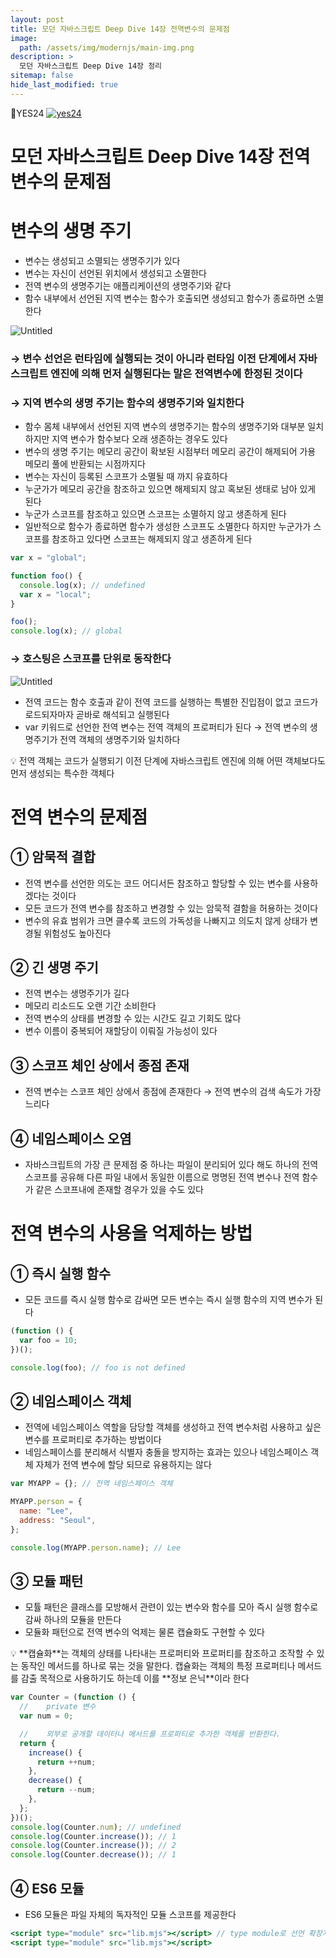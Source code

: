 ```yaml
---
layout: post
title: 모던 자바스크립트 Deep Dive 14장 전역변수의 문제점
image:
  path: /assets/img/modernjs/main-img.png
description: >
  모던 자바스크립트 Deep Dive 14장 정리
sitemap: false
hide_last_modified: true
---
```


📘YES24
[![yes24](/assets/img/modernjs/yes24.png)](http://www.yes24.com/Product/Goods/92742567)

# 모던 자바스크립트 Deep Dive 14장 전역변수의 문제점

# 변수의 생명 주기

- 변수는 생성되고 소멸되는 생명주기가 있다
- 변수는 자신이 선언된 위치에서 생성되고 소멸한다
- 전역 변수의 생명주기는 애플리케이션의 생명주기와 같다
- 함수 내부에서 선언된 지역 변수는 함수가 호출되면 생성되고 함수가 종료하면 소멸한다

![Untitled](/assets/img/modernjs/14/14-1.png)

### → 변수 선언은 런타임에 실행되는 것이 아니라 런타임 이전 단계에서 자바스크립트 엔진에 의해 먼저 실행된다는 말은 전역변수에 한정된 것이다

### → 지역 변수의 생명 주기는 함수의 생명주기와 일치한다

- 함수 몸체 내부에서 선언된 지역 변수의 생명주기는 함수의 생명주기와 대부분 일치하지만 지역 변수가 함수보다 오래 생존하는 경우도 있다
- 변수의 생명 주기는 메모리 공간이 확보된 시점부터 메모리 공간이 해제되어 가용 메모리 풀에 반환되는 시점까지다
- 변수는 자신이 등록된 스코프가 소멸될 때 까지 유효하다
- 누군가가 메모리 공간을 참조하고 있으면 해제되지 않고 혹보된 생태로 남아 있게 된다
- 누군가 스코프를 참조하고 있으면 스코프는 소멸하지 않고 생존하게 된다
- 일반적으로 함수가 종료하면 함수가 생성한 스코프도 소멸한다 하지만 누군가가 스코프를 참조하고 있다면 스코프는 해제되지 않고 생존하게 된다

```jsx
var x = "global";

function foo() {
  console.log(x); // undefined
  var x = "local";
}

foo();
console.log(x); // global
```

### → 호스팅은 스코프를 단위로 동작한다

![Untitled](/assets/img/modernjs/14/14-2.png)

- 전역 코드는 함수 호출과 같이 전역 코드를 실행하는 특별한 진입점이 없고 코드가 로드되자마자 곧바로 해석되고 실행된다
- var 키워드로 선언한 전역 변수는 전역 객체의 프로퍼티가 된다 → 전역 변수의 생명주기가 전역 객체의 생명주기와 일치하다

<aside>
💡 전역 객체는 코드가 실행되기 이전 단계에 자바스크립트 엔진에 의해 어떤 객체보다도 먼저 생성되는 특수한 객체다

</aside>

# 전역 변수의 문제점

## ① 암묵적 결합

- 전역 변수를 선언한 의도는 코드 어디서든 참조하고 할당할 수 있는 변수를 사용하겠다는 것이다
- 모든 코드가 전역 변수를 참조하고 변경할 수 있는 암묵적 결함을 허용하는 것이다
- 변수의 유효 범위가 크면 클수록 코드의 가독성을 나빠지고 의도치 않게 상태가 변경될 위험성도 높아진다

## ② 긴 생명 주기

- 전역 변수는 생명주기가 길다
- 메모리 리소드도 오랜 기간 소비한다
- 전역 변수의 상태를 변경할 수 있는 시간도 길고 기회도 많다
- 변수 이름이 중복되어 재할당이 이뤄질 가능성이 있다

## ③ 스코프 체인 상에서 종점 존재

- 전역 변수는 스코프 체인 상에서 종점에 존재한다 → 전역 변수의 검색 속도가 가장 느리다

## ④ 네임스페이스 오염

- 자바스크립트의 가장 큰 문제점 중 하나는 파일이 분리되어 있다 해도 하나의 전역 스코프를 공유해 다른 파일 내에서 동일한 이름으로 명명된 전역 변수나 전역 함수가 같은 스코프내에 존재할 경우가 있을 수도 있다

# 전역 변수의 사용을 억제하는 방법

## ① 즉시 실행 함수

- 모든 코드를 즉시 실행 함수로 감싸면 모든 변수는 즉시 실행 함수의 지역 변수가 된다

```jsx
(function () {
  var foo = 10;
})();

console.log(foo); // foo is not defined
```

## ② 네임스페이스 객체

- 전역에 네임스페이스 역할을 담당할 객체를 생성하고 전역 변수처럼 사용하고 싶은 변수를 프로퍼티로 추가하는 방법이다
- 네임스페이스를 분리해서 식별자 충돌을 방지하는 효과는 있으나 네임스페이스 객체 자체가 전역 변수에 할당 되므로 유용하지는 않다

```jsx
var MYAPP = {}; // 전역 네임스페이스 객체

MYAPP.person = {
  name: "Lee",
  address: "Seoul",
};

console.log(MYAPP.person.name); // Lee
```

## ③ 모듈 패턴

- 모튤 패턴은 클래스를 모방해서 관련이 있는 변수와 함수를 모아 즉시 실행 함수로 감싸 하나의 모듈을 만든다
- 모듈화 패턴으로 전역 변수의 억제는 물론 캡슐화도 구현할 수 있다

<aside>
💡 **캡슐화**는 객체의 상태를 나타내는 프로퍼티와 프로퍼티를 참조하고 조작할 수 있는 동작인 메서드를 하나로 묶는 것을 말한다.
캡슐화는 객체의 특정 프로퍼티나 메서드를 감출 목적으로 사용하기도 하는데 이를 **정보 은닉**이라 한다

</aside>

```jsx
var Counter = (function () {
  //	private 변수
  var num = 0;

  //	외부로 공개할 데이터나 메서드를 프로퍼티로 추가한 객체를 반환한다.
  return {
    increase() {
      return ++num;
    },
    decrease() {
      return --num;
    },
  };
})();
console.log(Counter.num); // undefined
console.log(Counter.increase()); // 1
console.log(Counter.increase()); // 2
console.log(Counter.decrease()); // 1
```

## ④ ES6 모듈

- ES6 모듈은 파일 자체의 독자적인 모듈 스코프를 제공한다

```jsx
<script type="module" src="lib.mjs"></script> // type module로 선언 확장자는 mjs를 권장한다.
<script type="module" src="lib.mjs"></script>
```
